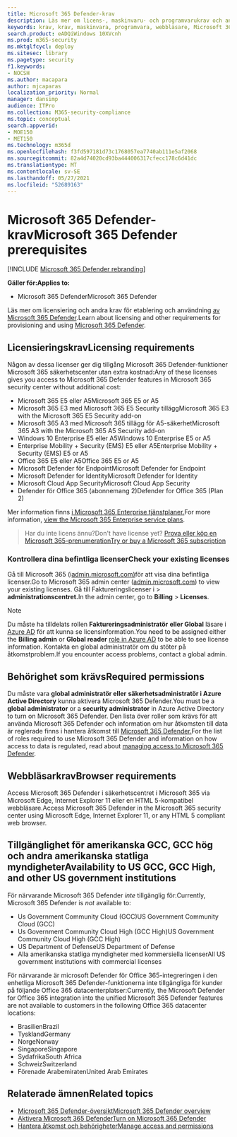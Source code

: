 ```yaml
---
title: Microsoft 365 Defender-krav
description: Läs mer om licens-, maskinvaru- och programvarukrav och andra konfigurationsinställningar för Microsoft 365 Defender
keywords: krav, krav, maskinvara, programvara, webbläsare, Microsoft 365 Defender, M365, licens, E5, A5, EMS, köp
search.product: eADQiWindows 10XVcnh
ms.prod: m365-security
ms.mktglfcycl: deploy
ms.sitesec: library
ms.pagetype: security
f1.keywords:
- NOCSH
ms.author: macapara
author: mjcaparas
localization_priority: Normal
manager: dansimp
audience: ITPro
ms.collection: M365-security-compliance
ms.topic: conceptual
search.appverid:
- MOE150
- MET150
ms.technology: m365d
ms.openlocfilehash: f3fd597181d73c1768057ea7740ab111e5af2068
ms.sourcegitcommit: 82a4d74020cd93ba444006317cfecc178c6d41dc
ms.translationtype: MT
ms.contentlocale: sv-SE
ms.lasthandoff: 05/27/2021
ms.locfileid: "52689163"
---
```

# <a name="microsoft-365-defender-prerequisites"></a><span data-ttu-id="04711-104">Microsoft 365 Defender-krav</span><span class="sxs-lookup"><span data-stu-id="04711-104">Microsoft 365 Defender prerequisites</span></span>

[!INCLUDE [Microsoft 365 Defender rebranding](../includes/microsoft-defender.md)]


<span data-ttu-id="04711-105">**Gäller för:**</span><span class="sxs-lookup"><span data-stu-id="04711-105">**Applies to:**</span></span>
- <span data-ttu-id="04711-106">Microsoft 365 Defender</span><span class="sxs-lookup"><span data-stu-id="04711-106">Microsoft 365 Defender</span></span>

<span data-ttu-id="04711-107">Läs mer om licensiering och andra krav för etablering och användning [av Microsoft 365 Defender](microsoft-365-defender.md).</span><span class="sxs-lookup"><span data-stu-id="04711-107">Learn about licensing and other requirements for provisioning and using [Microsoft 365 Defender](microsoft-365-defender.md).</span></span>

## <a name="licensing-requirements"></a><span data-ttu-id="04711-108">Licensieringskrav</span><span class="sxs-lookup"><span data-stu-id="04711-108">Licensing requirements</span></span>
<span data-ttu-id="04711-109">Någon av dessa licenser ger dig tillgång Microsoft 365 Defender-funktioner Microsoft 365 säkerhetscenter utan extra kostnad:</span><span class="sxs-lookup"><span data-stu-id="04711-109">Any of these licenses gives you access to Microsoft 365 Defender features in Microsoft 365 security center without additional cost:</span></span>

- <span data-ttu-id="04711-110">Microsoft 365 E5 eller A5</span><span class="sxs-lookup"><span data-stu-id="04711-110">Microsoft 365 E5 or A5</span></span>
- <span data-ttu-id="04711-111">Microsoft 365 E3 med Microsoft 365 E5 Security tillägg</span><span class="sxs-lookup"><span data-stu-id="04711-111">Microsoft 365 E3 with the Microsoft 365 E5 Security add-on</span></span>
- <span data-ttu-id="04711-112">Microsoft 365 A3 med Microsoft 365 tillägg för A5-säkerhet</span><span class="sxs-lookup"><span data-stu-id="04711-112">Microsoft 365 A3 with the Microsoft 365 A5 Security add-on</span></span>
- <span data-ttu-id="04711-113">Windows 10 Enterprise E5 eller A5</span><span class="sxs-lookup"><span data-stu-id="04711-113">Windows 10 Enterprise E5 or A5</span></span>
- <span data-ttu-id="04711-114">Enterprise Mobility + Security (EMS) E5 eller A5</span><span class="sxs-lookup"><span data-stu-id="04711-114">Enterprise Mobility + Security (EMS) E5 or A5</span></span> 
- <span data-ttu-id="04711-115">Office 365 E5 eller A5</span><span class="sxs-lookup"><span data-stu-id="04711-115">Office 365 E5 or A5</span></span>
- <span data-ttu-id="04711-116">Microsoft Defender för Endpoint</span><span class="sxs-lookup"><span data-stu-id="04711-116">Microsoft Defender for Endpoint</span></span>
- <span data-ttu-id="04711-117">Microsoft Defender for Identity</span><span class="sxs-lookup"><span data-stu-id="04711-117">Microsoft Defender for Identity</span></span> 
- <span data-ttu-id="04711-118">Microsoft Cloud App Security</span><span class="sxs-lookup"><span data-stu-id="04711-118">Microsoft Cloud App Security</span></span>
- <span data-ttu-id="04711-119">Defender för Office 365 (abonnemang 2)</span><span class="sxs-lookup"><span data-stu-id="04711-119">Defender for Office 365 (Plan 2)</span></span>

<span data-ttu-id="04711-120">Mer information finns [i Microsoft 365 Enterprise tjänstplaner.](https://www.microsoft.com/licensing/product-licensing/microsoft-365-enterprise)</span><span class="sxs-lookup"><span data-stu-id="04711-120">For more information, [view the Microsoft 365 Enterprise service plans](https://www.microsoft.com/licensing/product-licensing/microsoft-365-enterprise).</span></span>

> <span data-ttu-id="04711-121">Har du inte licens ännu?</span><span class="sxs-lookup"><span data-stu-id="04711-121">Don't have license yet?</span></span> [<span data-ttu-id="04711-122">Prova eller köp en Microsoft 365-prenumeration</span><span class="sxs-lookup"><span data-stu-id="04711-122">Try or buy a Microsoft 365 subscription</span></span>](../../commerce/try-or-buy-microsoft-365.md)

### <a name="check-your-existing--licenses"></a><span data-ttu-id="04711-123">Kontrollera dina befintliga licenser</span><span class="sxs-lookup"><span data-stu-id="04711-123">Check your existing  licenses</span></span>
<span data-ttu-id="04711-124">Gå till Microsoft 365 (i[admin.microsoft.com)](https://admin.microsoft.com/)för att visa dina befintliga licenser.</span><span class="sxs-lookup"><span data-stu-id="04711-124">Go to Microsoft 365 admin center ([admin.microsoft.com](https://admin.microsoft.com/)) to view your existing licenses.</span></span> <span data-ttu-id="04711-125">Gå till Faktureringslicenser i  >  **administrationscentret.**</span><span class="sxs-lookup"><span data-stu-id="04711-125">In the admin center, go to **Billing** > **Licenses**.</span></span>

>[!NOTE]
> <span data-ttu-id="04711-126">Du måste ha tilldelats rollen **Faktureringsadministratör** **eller Global** läsare i [Azure AD](/azure/active-directory/users-groups-roles/directory-assign-admin-roles#available-roles) för att kunna se licensinformation.</span><span class="sxs-lookup"><span data-stu-id="04711-126">You need to be assigned either the **Billing admin** or **Global reader** [role in Azure AD](/azure/active-directory/users-groups-roles/directory-assign-admin-roles#available-roles) to be able to see license information.</span></span> <span data-ttu-id="04711-127">Kontakta en global administratör om du stöter på åtkomstproblem.</span><span class="sxs-lookup"><span data-stu-id="04711-127">If you encounter access problems, contact a global admin.</span></span>

## <a name="required-permissions"></a><span data-ttu-id="04711-128">Behörighet som krävs</span><span class="sxs-lookup"><span data-stu-id="04711-128">Required permissions</span></span>
<span data-ttu-id="04711-129">Du måste vara **global administratör eller** **säkerhetsadministratör i Azure Active Directory** kunna aktivera Microsoft 365 Defender.</span><span class="sxs-lookup"><span data-stu-id="04711-129">You must be a **global administrator** or a **security administrator** in Azure Active Directory to turn on Microsoft 365 Defender.</span></span> <span data-ttu-id="04711-130">Den lista över roller som krävs för att använda Microsoft 365 Defender och information om hur åtkomsten till data är reglerade finns i hantera åtkomst till [Microsoft 365 Defender.](m365d-permissions.md)</span><span class="sxs-lookup"><span data-stu-id="04711-130">For the list of roles required to use Microsoft 365 Defender and information on how access to data is regulated, read about [managing access to Microsoft 365 Defender](m365d-permissions.md).</span></span>

## <a name="browser-requirements"></a><span data-ttu-id="04711-131">Webbläsarkrav</span><span class="sxs-lookup"><span data-stu-id="04711-131">Browser requirements</span></span>
<span data-ttu-id="04711-132">Access Microsoft 365 Defender i säkerhetscentret i Microsoft 365 via Microsoft Edge, Internet Explorer 11 eller en HTML 5-kompatibel webbläsare.</span><span class="sxs-lookup"><span data-stu-id="04711-132">Access Microsoft 365 Defender in the Microsoft 365 security center using Microsoft Edge, Internet Explorer 11, or any HTML 5 compliant web browser.</span></span>

## <a name="availability-to-us-gcc-gcc-high-and-other-us-government-institutions"></a><span data-ttu-id="04711-133">Tillgänglighet för amerikanska GCC, GCC hög och andra amerikanska statliga myndigheter</span><span class="sxs-lookup"><span data-stu-id="04711-133">Availability to US GCC, GCC High, and other US government institutions</span></span>
<span data-ttu-id="04711-134">För närvarande Microsoft 365 Defender *inte* tillgänglig för:</span><span class="sxs-lookup"><span data-stu-id="04711-134">Currently, Microsoft 365 Defender is *not* available to:</span></span>
- <span data-ttu-id="04711-135">Us Government Community Cloud (GCC)</span><span class="sxs-lookup"><span data-stu-id="04711-135">US Government Community Cloud (GCC)</span></span>
- <span data-ttu-id="04711-136">Us Government Community Cloud High (GCC High)</span><span class="sxs-lookup"><span data-stu-id="04711-136">US Government Community Cloud High (GCC High)</span></span>
- <span data-ttu-id="04711-137">US Department of Defense</span><span class="sxs-lookup"><span data-stu-id="04711-137">US Department of Defense</span></span>
- <span data-ttu-id="04711-138">Alla amerikanska statliga myndigheter med kommersiella licenser</span><span class="sxs-lookup"><span data-stu-id="04711-138">All US government institutions with commercial licenses</span></span>


<span data-ttu-id="04711-139">För närvarande är microsoft Defender för Office 365-integreringen i den enhetliga Microsoft 365 Defender-funktionerna inte tillgängliga för kunder på följande Office 365 datacenterplatser:</span><span class="sxs-lookup"><span data-stu-id="04711-139">Currently, the Microsoft Defender for Office 365 integration into the unified Microsoft 365 Defender features are not available to customers in the following Office 365 datacenter locations:</span></span>

- <span data-ttu-id="04711-140">Brasilien</span><span class="sxs-lookup"><span data-stu-id="04711-140">Brazil</span></span> 
- <span data-ttu-id="04711-141">Tyskland</span><span class="sxs-lookup"><span data-stu-id="04711-141">Germany</span></span> 
- <span data-ttu-id="04711-142">Norge</span><span class="sxs-lookup"><span data-stu-id="04711-142">Norway</span></span> 
- <span data-ttu-id="04711-143">Singapore</span><span class="sxs-lookup"><span data-stu-id="04711-143">Singapore</span></span> 
- <span data-ttu-id="04711-144">Sydafrika</span><span class="sxs-lookup"><span data-stu-id="04711-144">South Africa</span></span>
- <span data-ttu-id="04711-145">Schweiz</span><span class="sxs-lookup"><span data-stu-id="04711-145">Switzerland</span></span> 
- <span data-ttu-id="04711-146">Förenade Arabemiraten</span><span class="sxs-lookup"><span data-stu-id="04711-146">United Arab Emirates</span></span> 


## <a name="related-topics"></a><span data-ttu-id="04711-147">Relaterade ämnen</span><span class="sxs-lookup"><span data-stu-id="04711-147">Related topics</span></span>
- [<span data-ttu-id="04711-148">Microsoft 365 Defender-översikt</span><span class="sxs-lookup"><span data-stu-id="04711-148">Microsoft 365 Defender overview</span></span>](microsoft-365-defender.md)
- [<span data-ttu-id="04711-149">Aktivera Microsoft 365 Defender</span><span class="sxs-lookup"><span data-stu-id="04711-149">Turn on Microsoft 365 Defender</span></span>](m365d-enable.md)
- [<span data-ttu-id="04711-150">Hantera åtkomst och behörigheter</span><span class="sxs-lookup"><span data-stu-id="04711-150">Manage access and permissions</span></span>](m365d-permissions.md)
